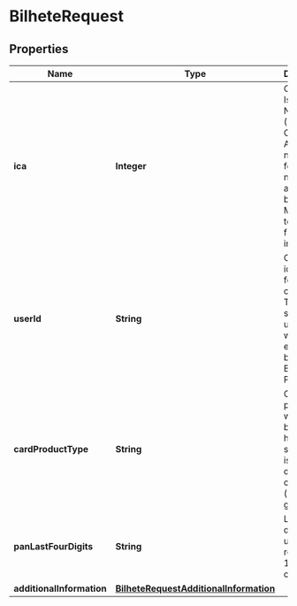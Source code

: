 
# BilheteRequest

## Properties
Name | Type | Description | Notes
------------ | ------------- | ------------- | -------------
**ica** | **Integer** | Card Issuer&#39;s ICA Number (Interbank Card Association number). A four digit number assigned by MasterCard to a financial institution. | 
**userId** | **String** | Opaque identifier for the consumer. This is the same userId used while enrolling for benefits via Bundle Profile API. | 
**cardProductType** | **String** | Card product for which benefits have been set up by issuer during onboarding (i.e. black, gold) | 
**panLastFourDigits** | **String** | Last four digits of the user&#39;s registered 16 digit card | 
**additionalInformation** | [**BilheteRequestAdditionalInformation**](BilheteRequestAdditionalInformation.md) |  | 



